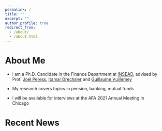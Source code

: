 ```yaml
---
permalink: /
title: ""
excerpt: ""
author_profile: true
redirect_from: 
  - /about/
  - /about.html
---
```


# About Me
* I am a Ph.D. Candidate in the Finance Department at [INSEAD](https://www.insead.edu/faculty-research/academic-areas/finance), advised by Prof. [Joel Peress](https://faculty.insead.edu/joel-peress/), [Itamar Drechsler](https://sites.google.com/site/idrechsl/) and [Guillaume Vuillemey](https://sites.google.com/site/idrechsl/)

* My research covers topics in pension, banking, mutual funds 

* ​​​​I will be available for interviews at the AFA 2021 Annual Meeting in Chicago


# Recent News

